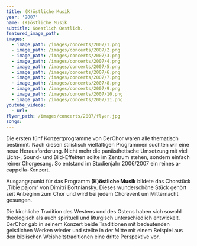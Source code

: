 ```yaml
---
title: (K)östliche Musik
year: '2007'
name: (K)östliche Musik
subtitle: Koestlich Oestlich.
featured_image_path:
images:
  - image_path: /images/concerts/2007/1.png
  - image_path: /images/concerts/2007/2.png
  - image_path: /images/concerts/2007/3.png
  - image_path: /images/concerts/2007/4.png
  - image_path: /images/concerts/2007/5.png
  - image_path: /images/concerts/2007/6.png
  - image_path: /images/concerts/2007/7.png
  - image_path: /images/concerts/2007/8.png
  - image_path: /images/concerts/2007/9.png
  - image_path: /images/concerts/2007/10.png
  - image_path: /images/concerts/2007/11.png
youtube_videos:
  - url:
flyer_path: /images/concerts/2007/flyer.jpg
songs:
---
```


Die ersten fünf Konzertprogramme von DerChor waren alle thematisch bestimmt. Nach diesen stilistisch vielfältigen Programmen suchten wir eine neue Herausforderung. Nicht mehr die panästhetische Umsetzung mit viel Licht-, Sound- und Bild-Effekten sollte im Zentrum stehen, sondern einfach reiner Chorgesang. So entstand im Studienjahr 2006/2007 ein reines a-cappella-Konzert.

Ausgangspunkt für das Programm **(K)östliche Musik** bildete das Chorstück „Tibie pajom“ von Dimitri Bortniansky. Dieses wunderschöne Stück gehört seit Anbeginn zum Chor und wird bei jedem Chorevent um Mitternacht gesungen.

Die kirchliche Tradition des Westens und des Ostens haben sich sowohl theologisch als auch spirituell und liturgisch unterschiedlich entwickelt. DerChor gab in seinem Konzert beide Traditionen mit bedeutenden geistlichen Werken wieder und stellte in der Mitte mit einem Beispiel aus den biblischen Weisheitstraditionen eine dritte Perspektive vor.